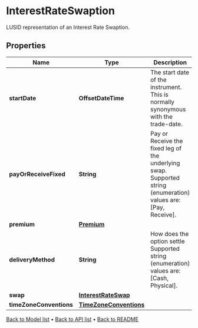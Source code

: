 

# InterestRateSwaption

LUSID representation of an Interest Rate Swaption.

## Properties

| Name | Type | Description | Notes |
|------------ | ------------- | ------------- | -------------|
|**startDate** | **OffsetDateTime** | The start date of the instrument. This is normally synonymous with the trade-date. |  |
|**payOrReceiveFixed** | **String** | Pay or Receive the fixed leg of the underlying swap.    Supported string (enumeration) values are: [Pay, Receive]. |  |
|**premium** | [**Premium**](Premium.md) |  |  [optional] |
|**deliveryMethod** | **String** | How does the option settle    Supported string (enumeration) values are: [Cash, Physical]. |  |
|**swap** | [**InterestRateSwap**](InterestRateSwap.md) |  |  |
|**timeZoneConventions** | [**TimeZoneConventions**](TimeZoneConventions.md) |  |  [optional] |



[Back to Model list](../README.md#documentation-for-models) &#8226; [Back to API list](../README.md#documentation-for-api-endpoints) &#8226; [Back to README](../README.md)


